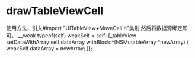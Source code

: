 # drawTableViewCell

使用方法，引入#import "UITableView+MoveCell.h"类别
然后将数据源绑定即可。
  __weak typeof(self) weakSelf = self;
        [_tableView setDataWithArray:self.dataArray withBlock:^(NSMutableArray *newArray) {
            weakSelf.dataArray = newArray;
        }];

